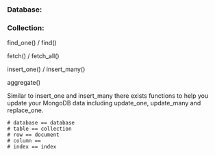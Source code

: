 ### Database:

### Collection:


find_one() / find()

fetch() / fetch_all()

insert_one() / insert_many()

aggregate()

Similar to insert_one and insert_many there exists functions to help you update your MongoDB data including update_one, update_many and replace_one.


    # database == database
    # table == collection
    # row == document
    # column == 
    # index == index 